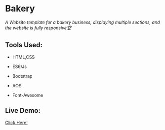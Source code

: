# Bakery

*A Website template for a bakery business, displaying multiple sections, and the website is fully responsive🏆*



## Tools Used:



* HTML,CSS


* ES6/Js


* Bootstrap


* AOS


* Font-Awesome


## Live Demo:

[Click Here!](https://bakery-temp.netlify.app/)
